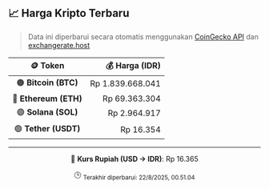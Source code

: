 

<!-- HARGA_KRIPTO -->
## 📈 Harga Kripto Terbaru

> Data ini diperbarui secara otomatis menggunakan [CoinGecko API](https://www.coingecko.com/) dan [exchangerate.host](https://exchangerate.host/)

<div align="center">

| 🪙 Token | 💰 Harga (IDR) |
|:------:|---------------:|
| 🟠 **Bitcoin (BTC)**   | Rp 1.839.668.041 |
| 🔵 **Ethereum (ETH)**  | Rp 69.363.304 |
| 🟣 **Solana (SOL)**    | Rp 2.964.917 |
| 🟢 **Tether (USDT)**   | Rp 16.354 |

---

💱 **Kurs Rupiah (USD → IDR)**: Rp 16.365

🕒 <sub>Terakhir diperbarui: 22/8/2025, 00.51.04</sub>

</div>
<!-- /HARGA_KRIPTO -->